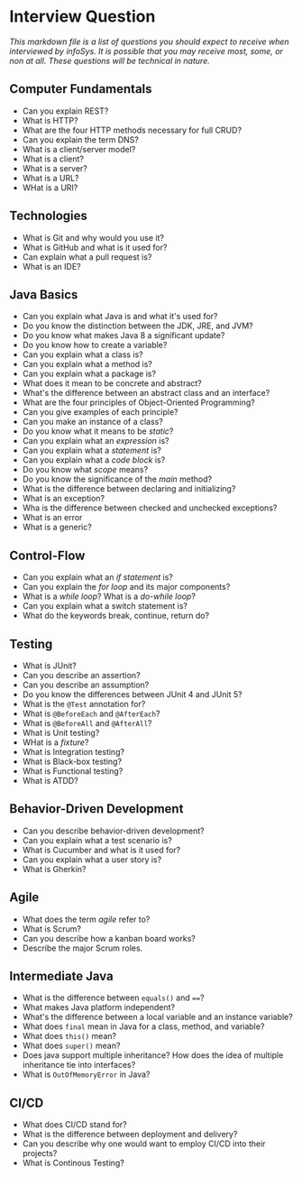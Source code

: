 # Interview Question

_This markdown file is a list of questions you should expect to receive when interviewed by infoSys. It is possible that you may receive most, some, or non at all. These questions will be technical in nature._

## Computer Fundamentals

- Can you explain REST?
- What is HTTP?
- What are the four HTTP methods necessary for full CRUD?
- Can you explain the term DNS?
- What is a client/server model?
- What is a client?
- What is a server?
- What is a URL?
- WHat is a URI?

## Technologies

- What is Git and why would you use it?
- What is GitHub and what is it used for?
- Can explain what a pull request is?
- What is an IDE?

## Java Basics

- Can you explain what Java is and what it's used for?
- Do you know the distinction between the JDK, JRE, and JVM?
- Do you know what makes Java 8 a significant update?
- Do you know how to create a variable?
- Can you explain what a class is?
- Can you explain what a method is?
- Can you explain what a package is?
- What does it mean to be concrete and abstract?
- What's the difference between an abstract class and an interface?
- What are the four principles of Object-Oriented Programming?
- Can you give examples of each principle?
- Can you make an instance of a class?
- Do you know what it means to be *static*?
- Can you explain what an *expression* is?
- Can you explain what a *statement* is?
- Can you explain what a *code block* is?
- Do you know what *scope* means?
- Do you know the significance of the *main* method?
- What is the difference between declaring and initializing?
- What is an exception?
- Wha is the difference between checked and unchecked exceptions?
- What is an error
- What is a generic?

## Control-Flow

- Can you explain what an *if statement* is?
- Can you explain the *for loop* and its major components?
- What is a *while loop*? What is a *do-while loop*?
- Can you explain what a switch statement is?
- What do the keywords break, continue, return do?

## Testing

- What is JUnit?
- Can you describe an assertion?
- Can you describe an assumption?
- Do you know the differences between JUnit 4 and JUnit 5?
- What is the `@Test` annotation for?
- What is `@BeforeEach` and `@AfterEach`?
- What is `@BeforeAll` and `@AfterAll`?
- What is Unit testing?
- WHat is a _fixture_?
- What is Integration testing?
- What is Black-box testing?
- What is Functional testing?
- What is ATDD?

## Behavior-Driven Development

- Can you describe behavior-driven development?
- Can you explain what a test scenario is?
- What is Cucumber and what is it used for?
- Can you explain what a user story is?
- What is Gherkin?

## Agile

- What does the term *agile* refer to?
- What is Scrum?
- Can you describe how a kanban board works?
- Describe the major Scrum roles.

## Intermediate Java

- What is the difference between `equals()` and `==`?
- What makes Java platform independent?
- What's the difference between a local variable and an instance variable?
- What does `final` mean in Java for a class, method, and variable?
- What does `this()` mean?
- What does `super()` mean?
- Does java support multiple inheritance? How does the idea of multiple inheritance tie into interfaces?
- What is `OutOfMemoryError` in Java?

## CI/CD

- What does CI/CD stand for?
- What is the difference between deployment and delivery?
- Can you describe why one would want to employ CI/CD into their projects?
- What is Continous Testing?
